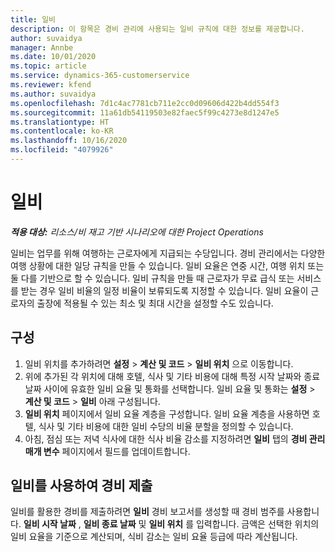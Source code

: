 ```yaml
---
title: 일비
description: 이 항목은 경비 관리에 사용되는 일비 규칙에 대한 정보를 제공합니다.
author: suvaidya
manager: Annbe
ms.date: 10/01/2020
ms.topic: article
ms.service: dynamics-365-customerservice
ms.reviewer: kfend
ms.author: suvaidya
ms.openlocfilehash: 7d1c4ac7781cb711e2cc0d09606d422b4dd554f3
ms.sourcegitcommit: 11a61db54119503e82faec5f99c4273e8d1247e5
ms.translationtype: HT
ms.contentlocale: ko-KR
ms.lasthandoff: 10/16/2020
ms.locfileid: "4079926"
---
```

# <a name="per-diems"></a>일비

_**적용 대상:** 리소스/비 재고 기반 시나리오에 대한 Project Operations_


일비는 업무를 위해 여행하는 근로자에게 지급되는 수당입니다. 경비 관리에서는 다양한 여행 상황에 대한 일당 규칙을 만들 수 있습니다. 일비 요율은 연중 시간, 여행 위치 또는 둘 다를 기반으로 할 수 있습니다. 일비 규칙을 만들 때 근로자가 무료 급식 또는 서비스를 받는 경우 일비 비율의 일정 비율이 보류되도록 지정할 수 있습니다. 일비 요율이 근로자의 출장에 적용될 수 있는 최소 및 최대 시간을 설정할 수도 있습니다.

## <a name="configuration"></a>구성 

1. 일비 위치를 추가하려면 **설정** > **계산 및 코드** > **일비 위치** 으로 이동합니다.
2. 위에 추가된 각 위치에 대해 호텔, 식사 및 기타 비용에 대해 특정 시작 날짜와 종료 날짜 사이에 유효한 일비 요율 및 통화를 선택합니다. 일비 요율 및 통화는 **설정** > **계산 및 코드** > **일비** 아래 구성됩니다.
3. **일비 위치** 페이지에서 일비 요율 계층을 구성합니다. 일비 요율 계층을 사용하면 호텔, 식사 및 기타 비용에 대한 일비 수당의 비율 분할을 정의할 수 있습니다. 
4. 아침, 점심 또는 저녁 식사에 대한 식사 비율 감소를 지정하려면 **일비** 탭의 **경비 관리 매개 변수** 페이지에서 필드를 업데이트합니다. 
    
## <a name="submit-expenses-using-per-diem"></a>일비를 사용하여 경비 제출
일비를 활용한 경비를 제출하려면 **일비** 경비 보고서를 생성할 때 경비 범주를 사용합니다. **일비 시작 날짜** , **일비 종료 날짜** 및 **일비 위치** 를 입력합니다. 금액은 선택한 위치의 일비 요율을 기준으로 계산되며, 식비 감소는 일비 요율 등급에 따라 계산됩니다.
